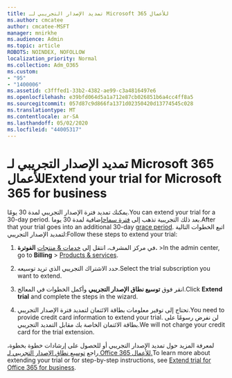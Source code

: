 ```yaml
---
title: تمديد الإصدار التجريبي لـ Microsoft 365 للأعمال
ms.author: cmcatee
author: cmcatee-MSFT
manager: mnirkhe
ms.audience: Admin
ms.topic: article
ROBOTS: NOINDEX, NOFOLLOW
localization_priority: Normal
ms.collection: Adm_O365
ms.custom:
- "95"
- "1400006"
ms.assetid: c3fffed1-33b2-4382-ae99-c3a4816497e6
ms.openlocfilehash: e39bfd064d5a1a712e87cb026851b6a4cc4ff8a5
ms.sourcegitcommit: 057d87c9d866fa1371d02350420d13774545c028
ms.translationtype: MT
ms.contentlocale: ar-SA
ms.lasthandoff: 05/02/2020
ms.locfileid: "44005317"
---
```

# <a name="extend-your-trial-for-microsoft-365-for-business"></a><span data-ttu-id="1a8a4-102">تمديد الإصدار التجريبي لـ Microsoft 365 للأعمال</span><span class="sxs-lookup"><span data-stu-id="1a8a4-102">Extend your trial for Microsoft 365 for business</span></span>

<span data-ttu-id="1a8a4-103">يمكنك تمديد فترة الإصدار التجريبي لمدة 30 يومًا.</span><span class="sxs-lookup"><span data-stu-id="1a8a4-103">You can extend your trial for a 30-day period.</span></span> <span data-ttu-id="1a8a4-104">بعد ذلك التجريبية تذهب إلى [فترة سماح](https://docs.microsoft.com/alchemyinsights/grace-period-for-microsoft-365-free-trial)إضافية لمدة 30 يوما.</span><span class="sxs-lookup"><span data-stu-id="1a8a4-104">After that your trial goes into an additional 30-day [grace period](https://docs.microsoft.com/alchemyinsights/grace-period-for-microsoft-365-free-trial).</span></span> <span data-ttu-id="1a8a4-105">اتبع الخطوات التالية لتمديد الإصدار التجريبي:</span><span class="sxs-lookup"><span data-stu-id="1a8a4-105">Follow these steps to extend your trial:</span></span>
  
1. <span data-ttu-id="1a8a4-106">في مركز المشرف، انتقل إلى [خدمات & منتجات](https://portal.office.com/adminportal/home#/subscriptions) **الفوترة.** \></span><span class="sxs-lookup"><span data-stu-id="1a8a4-106">In the admin center, go to **Billing** \> [Products & services](https://portal.office.com/adminportal/home#/subscriptions).</span></span>

2. <span data-ttu-id="1a8a4-107">حدد الاشتراك التجريبي الذي تريد توسيعه.</span><span class="sxs-lookup"><span data-stu-id="1a8a4-107">Select the trial subscription you want to extend.</span></span>

3. <span data-ttu-id="1a8a4-108">انقر فوق **توسيع نطاق الإصدار التجريبي** وأكمل الخطوات في المعالج.</span><span class="sxs-lookup"><span data-stu-id="1a8a4-108">Click **Extend trial** and complete the steps in the wizard.</span></span>

4. <span data-ttu-id="1a8a4-109">تحتاج إلى توفير معلومات بطاقة الائتمان لتمديد فترة الإصدار التجريبي.</span><span class="sxs-lookup"><span data-stu-id="1a8a4-109">You need to provide credit card information to extend your trial.</span></span> <span data-ttu-id="1a8a4-110">لن نفرض رسومًا على بطاقة الائتمان الخاصة بك مقابل التمديد التجريبي.</span><span class="sxs-lookup"><span data-stu-id="1a8a4-110">We will not charge your credit card for the trial extension.</span></span>

<span data-ttu-id="1a8a4-111">لمعرفة المزيد حول تمديد الإصدار التجريبي أو للحصول على إرشادات خطوة بخطوة، راجع [توسيع نطاق الإصدار التجريبي لـ Office 365 للأعمال.](https://docs.microsoft.com/microsoft-365/commerce/extend-your-trial)</span><span class="sxs-lookup"><span data-stu-id="1a8a4-111">To learn more about extending your trial or for step-by-step instructions, see [Extend trial for Office 365 for business](https://docs.microsoft.com/microsoft-365/commerce/extend-your-trial).</span></span>
